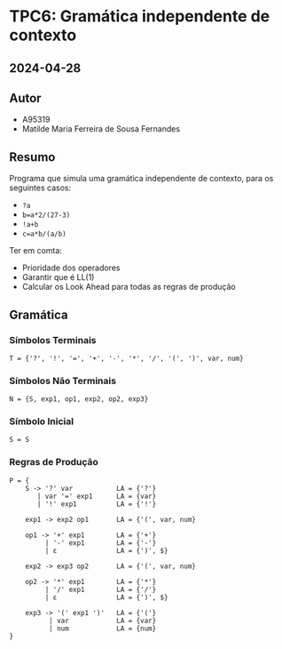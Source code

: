 # TPC6: Gramática independente de contexto
## 2024-04-28

## Autor
- A95319
- Matilde Maria Ferreira de Sousa Fernandes

## Resumo
Programa que simula uma gramática independente de contexto, para os seguintes casos:
- `?a`
- `b=a*2/(27-3)`
- `!a+b`
- `c=a*b/(a/b)`

Ter em comta:
- Prioridade dos operadores
- Garantir que é LL(1)
- Calcular os Look Ahead para todas as regras de produção

## Gramática

### Símbolos Terminais
```
T = {'?', '!', '=', '+', '-', '*', '/', '(', ')', var, num}
```
### Símbolos Não Terminais
```
N = {S, exp1, op1, exp2, op2, exp3}
```
### Símbolo Inicial
```
S = S
```

### Regras de Produção
```
P = {
    S -> '?' var           LA = {'?'}
       | var '=' exp1      LA = {var}
       | '!' exp1          LA = {'!'}

    exp1 -> exp2 op1       LA = {'(', var, num}

    op1 -> '+' exp1        LA = {'+'}
         | '-' exp1        LA = {'-'}
         | ε               LA = {')', $}

    exp2 -> exp3 op2       LA = {'(', var, num}

    op2 -> '*' exp1        LA = {'*'}
         | '/' exp1        LA = {'/'}
         | ε               LA = {')', $}

    exp3 -> '(' exp1 ')'   LA = {'('}
          | var            LA = {var}
          | num            LA = {num}
}
```


